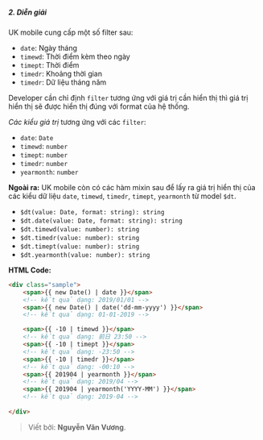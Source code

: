 ##### 2. Diễn giải
UK mobile cung cấp một số filter sau:
- `date`: Ngày tháng
- `timewd`: Thời điểm kèm theo ngày
- `timept`: Thời điểm
- `timedr`: Khoảng thời gian
- `timedr`: Dữ liệu tháng năm

Developer cần chỉ định `filter` tương ứng với giá trị cần hiển thị thì giá trị hiển thị sẽ được hiển thị đúng với format của hệ thống.

*Các kiểu giá trị* tương ứng với các `filter`:
- `date`: `Date`
- `timewd`: `number`
- `timept`: `number`
- `timedr`: `number`
- `yearmonth`: `number`

**Ngoài ra:** UK mobile còn có các hàm mixin sau để lấy ra giá trị hiển thị của các kiểu dữ liệu `date`, `timewd`, `timedr`, `timept`, `yearmonth` từ model `$dt`.
- `$dt(value: Date, format: string): string`
- `$dt.date(value: Date, format: string): string`
- `$dt.timewd(value: number): string`
- `$dt.timedr(value: number): string`
- `$dt.timept(value: number): string`
- `$dt.yearmonth(value: number): string`

**HTML Code:**
```html
<div class="sample">
    <span>{{ new Date() | date }}</span>
    <!-- kết quả dạng: 2019/01/01 -->
    <span>{{ new Date() | date('dd-mm-yyyy') }}</span>
    <!-- kết quả dạng: 01-01-2019 -->

    <span>{{ -10 | timewd }}</span>
    <!-- kết quả dạng: 前日 23:50 -->
    <span>{{ -10 | timept }}</span>
    <!-- kết quả dạng: -23:50 -->
    <span>{{ -10 | timedr }}</span>
    <!-- kết quả dạng: -00:10 -->
    <span>{{ 201904 | yearmonth }}</span>
    <!-- kết quả dạng: 2019/04 -->
    <span>{{ 201904 | yearmonth('YYYY-MM') }}</span>
    <!-- kết quả dạng: 2019-04 -->
    
</div>
```
<div class="mt-2"></div>

> Viết bởi: **Nguyễn Văn Vương**.
<div class="mb-2"></div>